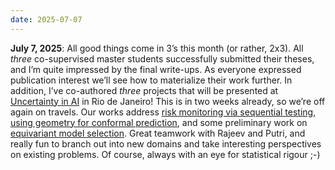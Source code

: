 ```yaml
---
date: 2025-07-07
---
```


**July 7, 2025**: All good things come in 3’s this month (or rather, 2x3). All *three* co-supervised master students successfully submitted their theses, and I’m quite impressed by the final write-ups. As everyone expressed publication interest we’ll see how to materialize their work further. In addition, I’ve co-authored *three* projects that will be presented at [Uncertainty in AI](https://www.auai.org/uai2025/) in Rio de Janeiro! This is in two weeks already, so we’re off again on travels. Our works address [risk monitoring via sequential testing](https://www.arxiv.org/abs/2506.16416), [using geometry for conformal prediction](https://www.arxiv.org/abs/2506.16189), and some preliminary work on [equivariant model selection](https://www.arxiv.org/pdf/2506.18629). Great teamwork with Rajeev and Putri, and really fun to branch out into new domains and take interesting perspectives on existing problems. Of course, always with an eye for statistical rigour ;-)